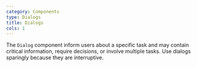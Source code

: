 ```yaml
---
category: Components
type: Dialogs
title: Dialogs
cols: 1
---
```


The `Dialog` component inform users about a specific task and may contain critical information, require decisions, or involve multiple tasks. Use dialogs sparingly because they are interruptive.


